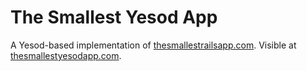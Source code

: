 # The Smallest Yesod App

A Yesod-based implementation of [thesmallestrailsapp.com][railsapp]. 
Visible at [thesmallestyesodapp.com][yesodapp].

[railsapp]: http://thesmallestrailsapp.com "The smallest rails app"
[yesodapp]: http://thesmallestyesodapp.com "The smallest yesod app"
